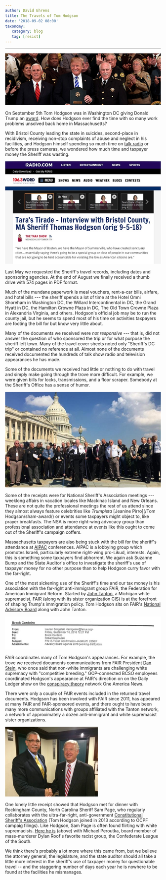 ```yaml
---
author: David Ehrens
title: The Travels of Tom Hodgson
date: '2018-09-02 08:00'
taxonomy:
   category: blog
   tag: [resist]
---
```

---

![](award.jpg)

On September 5th Tom Hodgson was in Washington DC giving Donald Trump an [award](http://wbsm.com/bristol-county-sheriff-presents-president-trump-with-plaque/). How does Hodgson ever find the time with so many work problems unsolved back home in Massachusetts?

With Bristol County leading the state in suicides, second-place in recidivism, receiving non-stop complaints of abuse and neglect in his facilities, and Hodgson himself spending so much time on [talk radio](https://1063word.radio.com/media/audio-channel/taras-tirade-interview-bristol-county-ma-sheriff-thomas-hodgson-orig-9-5-18) or before the press cameras, we wondered how much time and taxpayer money the Sheriff was wasting.

![](tara.jpg)

Last May we requested the Sheriff's travel records, including dates and sponsoring agencies. At the end of August we finally received a thumb drive with 574 pages in PDF format.

Much of the mundane paperwork is meal vouchers, rent-a-car bills, airfare, and hotel bills --- the sheriff spends a lot of time at the Hotel Omni Shoreham in Washington DC, the Willard Intercontinental in DC, the Grand Hyatt in DC, the Hamilton Crowne Plaza in DC, The Old Town Crowne Plaza in Alexandria Virginia, and others. Hodgson's official job may be to run the county jail, but he seems to spend most of his time on activities taxpayers are footing the bill for but know very little about. 

Many of the documents we received were *not responsive* --- that is, did not answer the question of who sponsored the trip or for what purpose the sheriff left town. Many of the travel cover sheets noted only "Sheriff's DC trip" or contained no reference at all. Almost none of the documents received documented the hundreds of talk show radio and television appearances he has made.

Some of the documents we received had little or nothing to do with travel and simply make going through the trove more difficult. For example, we were given bills for locks, transmissions, and a floor scraper. Somebody at the Sheriff's Office has a sense of humor.

![](sheriffs.jpg)

Some of the receipts were for National Sheriff's Association meetings --- weeklong affairs in vacation locales like Mackinac Island and New Orleans. These are not quite the professional meetings the rest of us attend since they almost always feature celebrities like *Trumpista* [Jeanine Pirro](/Tom Hodgson/sham-award/) or events some taxpayers might object to, like prayer breakfasts. The NSA is more right-wing advocacy group than professional association and attendance at events like this ought to come out of the Sheriff's campaign coffers.

Massachusetts taxpayers are also being stuck with the bill for the sheriff's attendance at [AIPAC](https://www.washingtonpost.com/news/made-by-history/wp/2018/03/06/the-dark-roots-of-aipac-americas-pro-israel-lobby/?noredirect=on&utm_term=.5190dd1224b9) conferences. AIPAC is a lobbying group which promotes Israeli, particularly extreme right-wing pro-Likud, interests. Again, this is something some taxpayers find abhorrent. We again ask Suzanne Bump and the State Auditor's office to investigate the sheriff's use of taxpayer money for no other purpose than to help Hodgson curry favor with the far-right.

One of the most sickening use of the Sheriff's time and our tax money is his association with the far-right anti-immigrant group FAIR, the Federation for American Immigrant Reform. Started by [John Tanton](https://www.splcenter.org/fighting-hate/extremist-files/individual/john-tanton), a Michigan white supremacist, FAIR (along with its sister organization CIS) is at the forefront of shaping Trump's immigration policy. Tom Hodgson sits on FAIR's [National Advisory Board](http://imagine2050.newcomm.org/2017/11/29/anti-immigrant-sheriff-thomas-hodgson-joins-fairs-advisory-board/) along with John Tanton.

![](fairus.jpg)

FAIR coordinates many of Tom Hodgson's appearances. For example, the trove we received documents communications from FAIR President [Dan Stein](https://www.splcenter.org/hatewatch/2018/04/26/1991-fair-president-dan-stein-said-immigrants-are-getting-competitive-breeding), who once said that non-white immigrants are challenging white supremacy with "competitive breeding." GOP-connected BCSO employees coordinated Hodgson's appearance at FAIR's direction on on the Daily Ledger show on the [conspiracy theory](https://en.wikipedia.org/wiki/One_America_News_Network) network One America News.

There were only a couple of FAIR events included in the returned travel documents. Hodgson has been involved with FAIR since 2011, has appeared at many FAIR and FAIR-sponsored events, and there ought to have been many more communications with groups affiliated with the Tanton network, a network of approximately a dozen anti-immigrant and white supremacist sister organizations.

![](page-peroutka.jpg)

One lonely little receipt showed that Hodgson met for dinner with Rockingham County, North Carolina Sheriff Sam Page, who regularly collaborates with the ultra-far-right, anti-government [Constitutional Sheriff's Association](http://www.rightwingwatch.org/organizations/constitutional-sheriffs-and-peace-officers-association/) (Tom Hodgson joined in 2013 according to OCPF campaig filings). Like Hodgson, Sam Page is often found flirting with white supremacists. [Here he is](https://www.splcenter.org/hatewatch/2015/02/11/house-judiciary-subcommittee-continues-invite-anti-immigrant-voices-testify) (above) with Michael Peroutka, board member of mass-murderer Dylan Roof's favorite racist group, the Confederate League of the South.

We think there's probably a lot more where this came from, but we believe the attorney general, the legislature, and the state auditor should all take a little more interest in the sheriff's use of taxpayer money for questionable travel -- and the staggering number of days each year he is nowhere to be found at the facilities he mismanages.

